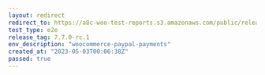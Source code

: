 ```yaml
---
layout: redirect
redirect_to: https://a8c-woo-test-reports.s3.amazonaws.com/public/release/7.7.0-rc.1/woocommerce-paypal-payments/e2e/index.html
test_type: e2e
release_tag: 7.7.0-rc.1
env_description: "woocommerce-paypal-payments"
created_at: "2023-05-03T00:06:38Z"
passed: true
---
```

